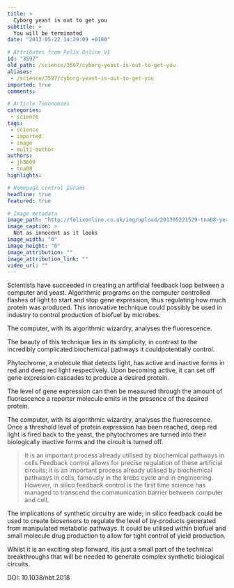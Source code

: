 ```yaml
---
title: >
  Cyborg yeast is out to get you
subtitle: >
  You will be terminated
date: "2013-05-22 14:29:09 +0100"

# Attributes from Felix Online V1
id: "3597"
old_path: /science/3597/cyborg-yeast-is-out-to-get-you
aliases:
 - /science/3597/cyborg-yeast-is-out-to-get-you
imported: true
comments:

# Article Taxonomies
categories:
 - science
tags:
 - science
 - imported
 - image
 - multi-author
authors:
 - jh3609
 - tna08
highlights:

# Homepage control params
headline: true
featured: true

# Image metadata
image_path: "http://felixonline.co.uk/img/upload/201305221529-tna08-yeast-spoons.jpg"
image_caption: >
  Not as innocent as it looks
image_width: "0"
image_height: "0"
image_attribution: ""
image_attribution_link: ""
video_url: ""
---
```


Scientists have succeeded in creating an artificial feedback loop between a computer and yeast. Algorithmic programs on the computer controlled flashes of light to start and stop gene expression, thus regulating how much protein was produced. This innovative technique could possibly be used in industry to control production of biofuel by microbes.

The computer, with its algorithmic wizardry, analyses the fluorescence.

The beauty of this technique lies in its simplicity, in contrast to the incredibly complicated biochemical pathways it couldpotentially control.

Phytochrome, a molecule that detects light, has active and inactive forms in red and deep red light respectively. Upon becoming active, it can set off gene expression cascades to produce a desired protein.

The level of gene expression can then be measured through the amount of fluorescence a reporter molecule emits in the presence of the desired protein.

The computer, with its algorithmic wizardry, analyses the fluorescence. Once a threshold level of protein expression has been reached, deep red light is fired back to the yeast, the phytochromes are turned into their biologically inactive forms and the circuit is turned off.
> It is an important process already utilised by biochemical pathways in cells
Feedback control allows for precise regulation of these artificial circuits; it is an important process already utilised by biochemical pathways in cells, famously in the krebs cycle and in engineering. However, in silico feedback control is the first time science has managed to transcend the communication barrier between computer and cell.

The implications of synthetic circuitry are wide; in silico feedback could be used to create biosensors to regulate the level of by-products generated from manipulated metabolic pathways. It could be utilised within biofuel and small molecule drug production to allow for tight control of yield production.

Whilst it is an exciting step forward, itis just a small part of the technical breakthroughs that will be needed to generate complex synthetic biological circuits.

DOI: 10.1038/nbt.2018
